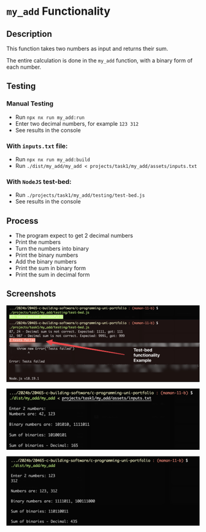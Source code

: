 # `my_add` Functionality

## Description

This function takes two numbers as input and returns their sum.

The entire calculation is done in the `my_add` function, with a binary form of each number.

## Testing

### Manual Testing

-   Run `npx nx run my_add:run`
-   Enter two decimal numbers, for example `123 312`
-   See results in the console

### With `inputs.txt` file:

-   Run `npx nx run my_add:build`
-   Run `./dist/my_add/my_add < projects/task1/my_add/assets/inputs.txt`

### With `NodeJS` test-bed:

-   Run `./projects/task1/my_add/testing/test-bed.js`
-   See results in the console

## Process

-   The program expect to get 2 decimal numbers
-   Print the numbers
-   Turn the numbers into binary
-   Print the binary numbers
-   Add the binary numbers
-   Print the sum in binary form
-   Print the sum in decimal form

## Screenshots

![Test Bed](screenshots/test-bed.png)

![Input File](screenshots/using-input-file.png)

![Manual Inputs](screenshots/manual-inputs.png)